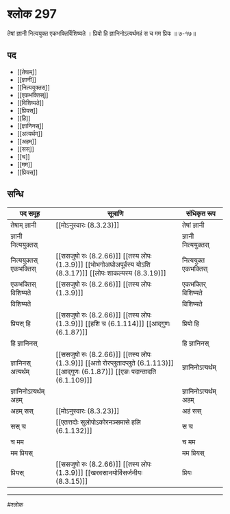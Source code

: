 # श्लोक 297

तेषां ज्ञानी नित्ययुक्त एकभक्तिर्विशिष्यते ।
प्रियो हि ज्ञानिनोऽत्यर्थमहं स च मम प्रियः ॥ ७-१७॥


## पद 

- [[तेषाम्]]
- [[ज्ञानी]]
- [[नित्ययुक्तस्]]
- [[एकभक्तिस्]]
- [[विशिष्यते]]
- [[प्रियस्]]
- [[हि]]
- [[ज्ञानिनस्]]
- [[अत्यर्थम्]]
- [[अहम्]]
- [[सस्]]
- [[च]]
- [[मम]]
- [[प्रियस्]]

## सन्धि

| पद समूह | सूत्राणि | संधिकृत रूप |
| ----- | ----- | ----- |
| तेषाम् ज्ञानी |  [[मोऽनुस्वारः (8.3.23)]] | तेषां ज्ञानी |
| ज्ञानी नित्ययुक्तस् |  | ज्ञानी नित्ययुक्तस् |
| नित्ययुक्तस् एकभक्तिस् |  [[ससजुषो रुः (8.2.66)]] [[तस्य लोपः (1.3.9)]] [[भोभगोअघोअपूर्वस्य योऽशि (8.3.17)]] [[लोपः शाकल्यस्य (8.3.19)]] | नित्ययुक्त एकभक्तिस् |
| एकभक्तिस् विशिष्यते |  [[ससजुषो रुः (8.2.66)]] [[तस्य लोपः (1.3.9)]] | एकभक्तिर् विशिष्यते |
| विशिष्यते |  | विशिष्यते |
| प्रियस् हि |  [[ससजुषो रुः (8.2.66)]] [[तस्य लोपः (1.3.9)]] [[हशि च (6.1.114)]] [[आद्गुणः (6.1.87)]] | प्रियो हि |
| हि ज्ञानिनस् |  | हि ज्ञानिनस् |
| ज्ञानिनस् अत्यर्थम् |  [[ससजुषो रुः (8.2.66)]] [[तस्य लोपः (1.3.9)]] [[अतो रोरप्लुतादप्लुते (6.1.113)]] [[आद्गुणः (6.1.87)]] [[एङः पदान्तादति (6.1.109)]] | ज्ञानिनोऽत्यर्थम् |
| ज्ञानिनोऽत्यर्थम् अहम् |  | ज्ञानिनोऽत्यर्थम् अहम् |
| अहम् सस् |  [[मोऽनुस्वारः (8.3.23)]] | अहं सस् |
| सस् च |  [[एतत्तदोः सुलोपोऽकोरनञ्समासे हलि (6.1.132)]] | स च |
| च मम |  | च मम |
| मम प्रियस् |  | मम प्रियस् |
| प्रियस् |  [[ससजुषो रुः (8.2.66)]] [[तस्य लोपः (1.3.9)]] [[खरवसानयोर्विसर्जनीयः (8.3.15)]] | प्रियः |


---

#श्लोक